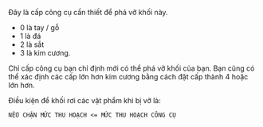 Đây là cấp công cụ cần thiết để phá vỡ khối này.

* 0 là tay / gỗ
* 1 là đá
* 2 là sắt
* 3 là kim cương.

Chỉ cấp công cụ bạn chỉ định mới có thể phá vỡ khối của bạn.
Bạn cũng có thể xác định các cấp lớn hơn kim cương bằng cách đặt cấp thành 4 hoặc lớn hơn.

Điều kiện để khối rơi các vật phẩm khi bị vỡ là:

`NẾU CHẶN MỨC THU HOẠCH <= MỨC THU HOẠCH CÔNG CỤ`